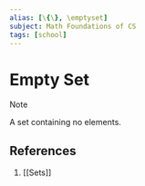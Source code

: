 ```yaml
---
alias: [\{\}, \emptyset]
subject: Math Foundations of CS
tags: [school]
---
```

# Empty Set


> [!note]
> A set containing no elements.

## References
1. [[Sets]]